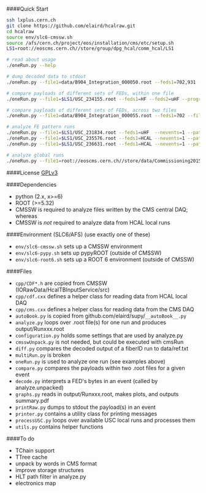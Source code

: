 ####Quick Start
```bash
ssh lxplus.cern.ch
git clone https://github.com/elaird/hcalraw.git
cd hcalraw
source env/slc6-cmssw.sh
source /afs/cern.ch/project/eos/installation/cms/etc/setup.sh
LS1=root://eoscms.cern.ch//store/group/dpg_hcal/comm_hcal/LS1

# read about usage
./oneRun.py --help

# dump decoded data to stdout
./oneRun.py --file1=data/B904_Integration_000050.root --feds1=702,931 --nevents=1 --dump=4

# compare payloads of different sets of FEDs, within one file
./oneRun.py --file1=$LS1/USC_234155.root --feds1=HF --feds2=uHF --progress --nevents=20 --match=v1 --dump=0 --adc-vs-adc

# compare payloads of different sets of FEDs, across two files
./oneRun.py --file1=data/B904_Integration_000055.root --feds1=702 --file2=data/mol_run55.root --feds2=931 --dump=0 --match=v0 --skipErrF=3

# analyze FE pattern runs
./oneRun.py --file1=$LS1/USC_231834.root --feds1=uHF  --nevents=1 --patterns --compressed | ./diff.py --ref=data/uref_2014.txt
./oneRun.py --file1=$LS1/USC_235576.root --feds1=HCAL --nevents=1 --patterns --compressed | ./diff.py --ref=data/ref_2014.txt
./oneRun.py --file1=$LS1/USC_236631.root --feds1=HCAL --nevents=1 --patterns --compressed | ./diff.py --ref=data/ref_G.txt

# analyze global runs
./oneRun.py --file1=root://eoscms.cern.ch//store/data/Commissioning2015/Cosmics/RAW/v1/000/234/193/00000/FEAD7C2C-4CB4-E411-9791-02163E011890.root --feds1=718,719 --feds2=1118 --progress
```

####License
[GPLv3](http://www.gnu.org/licenses/gpl.html)

####Dependencies
* python (2.x, x>=6)
* ROOT (>=5.32)
* CMSSW is required to analyze files written by the CMS central DAQ; whereas
* CMSSW is *not* required to analyze data from HCAL local runs

####Environment (SLC6/AFS)
(use exactly one of these)
* `env/slc6-cmssw.sh` sets up a CMSSW environment
* `env/slc6-pypy.sh` sets up pypyROOT (outside of CMSSW)
* `env/slc6-root6.sh` sets up a ROOT 6 environment (outside of CMSSW)

####Files
* `cpp/CDF*.h` are copied from CMSSW (IORawData/HcalTBInputService/src)
* `cpp/cdf.cxx` defines a helper class for reading data from HCAL local DAQ
* `cpp/cms.cxx` defines a helper class for reading data from the CMS DAQ
* `autoBook.py` is copied from github.com/elaird/supy/`__autoBook__.py`
* `analyze.py` loops over .root file(s) for one run and produces output/Runxxx.root
* `configuration.py` holds some settings that are used by analyze.py
* `cmsswUnpack.py` is not needed, but could be executed with cmsRun
* `diff.py` compares the decoded output of a fiberID run to data/ref.txt
* `multiRun.py` is broken
* `oneRun.py` is used to analyze one run (see examples above)
* `compare.py` compares the payloads within two .root files for a given event
* `decode.py` interprets a FED's bytes in an event (called by analyze.unpacked)
* `graphs.py` reads in output/Runxxx.root, makes plots, and outputs summary.pdf
* `printRaw.py` dumps to stdout the payload(s) in an event
* `printer.py` contains a utility class for printing messages
* `processUSC.py` loops over available USC local runs and processes them
* `utils.py` contains helper functions

####To do
* TChain support
* TTree cache
* unpack by words in CMS format
* improve storage structures
* HLT path filter in analyze.py
* electronics map
